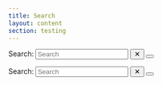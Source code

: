 ```yaml
---
title: Search
layout: content
section: testing
---
```


<div id="task-wrap">
  <form action="/search" method="get" class="sidebar-search-container est-search-container col-5 mt-5 mb-5">
    <label for="search-input" class="visually-hidden">Search:</label>
    <input type="search" id="search-input" name="query" class="search-input" placeholder="Search" aria-label="Search">
    <button type="button" class="clear-search" aria-label="Clear search" onclick="document.getElementById('search-input').value = '';">
      &#x2715;
    </button>
    <button onclick="complete_task();" type="button" class="search-button" aria-label="Submit search"></button>
  </form>

  <div class="large-search-wrap col-10">
    <form action="/search" method="get" class="large-search-container est-search-container">
      <label for="search-input" class="visually-hidden">Search:</label>
      <input type="search" id="large-search-input" name="query" class="search-input" placeholder="Search" aria-label="Search" oninput="showSuggestions()">
      <button type="button" class="clear-search" aria-label="Clear search" onclick="document.getElementById('large-search-input').value = '';">
        &#x2715;
      </button>
      <button type="button" onclick="complete_task();" class="search-button" aria-label="Submit search"></button>
    </form>
    <div id="suggestions-container" class="suggestions-container" style="display:none;"></div>
  </div>
</div>

<div style="display: none;flex-direction: column;justify-content: center;align-items: center;" class="mt-5" id="completed">
  <h2 style="text-align: center">Task successfully completed</h2>
  <a href="/testing/question.html" type="button" class="btn btn-primary mt-4">Next task</a>
</div>

<script>
  document.querySelector('.nav.col-12.col-lg-auto.mb-2.justify-content-center.mb-md-0').style.display = 'none';
  document.getElementById('test-nav').style.display = 'flex';
  document.getElementById('test-back').href = '/testing/login.html';
  document.getElementById('test-next').href = '/testing/question.html';
  document.getElementById('sidebar').style.display = 'none';

  function complete_task() {
    document.getElementById('task-wrap').style.display = 'none';
    document.getElementById('completed').style.display = 'flex';
  }
</script>